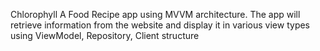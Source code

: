 Chlorophyll
A Food Recipe app using MVVM architecture.
The app will retrieve information from the website and display it in various view types using ViewModel, Repository, Client structure

